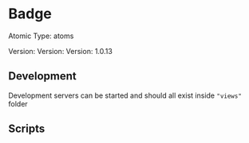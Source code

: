 # Badge

Atomic Type: atoms

Version: Version: Version: 1.0.13





## Development

Development servers can be started and should all exist inside `"views"` folder

## Scripts
